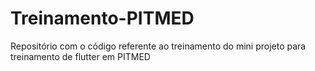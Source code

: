 # Treinamento-PITMED
Repositório com o código referente ao treinamento do mini projeto para treinamento de flutter em PITMED
